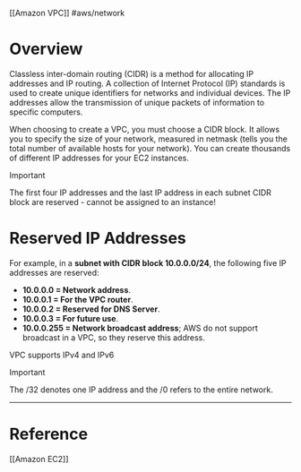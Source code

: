 [[Amazon VPC]]
#aws/network 

# Overview
Classless inter-domain routing (CIDR) is a method for allocating IP addresses and IP routing. A collection of Internet Protocol (IP) standards is used to create unique identifiers for networks and individual devices. The IP addresses allow the transmission of unique packets of information to specific computers.

When choosing to create a VPC, you must choose a CIDR block. It allows you to specify the size of your network, measured in netmask (tells you the total number of available hosts for your network). You can create thousands of different IP addresses for your EC2 instances.

>[!Important]
>The first four IP addresses and the last IP address in each subnet CIDR block are reserved - cannot be assigned to an instance!

# Reserved IP Addresses
For example, in a **subnet with CIDR block 10.0.0.0/24**, the following five IP addresses are reserved:
- **10.0.0.0 = Network address**.
- **10.0.0.1 = For the VPC router**.
- **10.0.0.2 = Reserved for DNS Server**.
- **10.0.0.3 = For future use**.
- **10.0.0.255 = Network broadcast address**; AWS do not support broadcast in a VPC, so they reserve this address.

VPC supports IPv4 and IPv6


>[!Important]
>The /32 denotes one IP address and the /0 refers to the entire network.

___
# Reference
[[Amazon EC2]]
